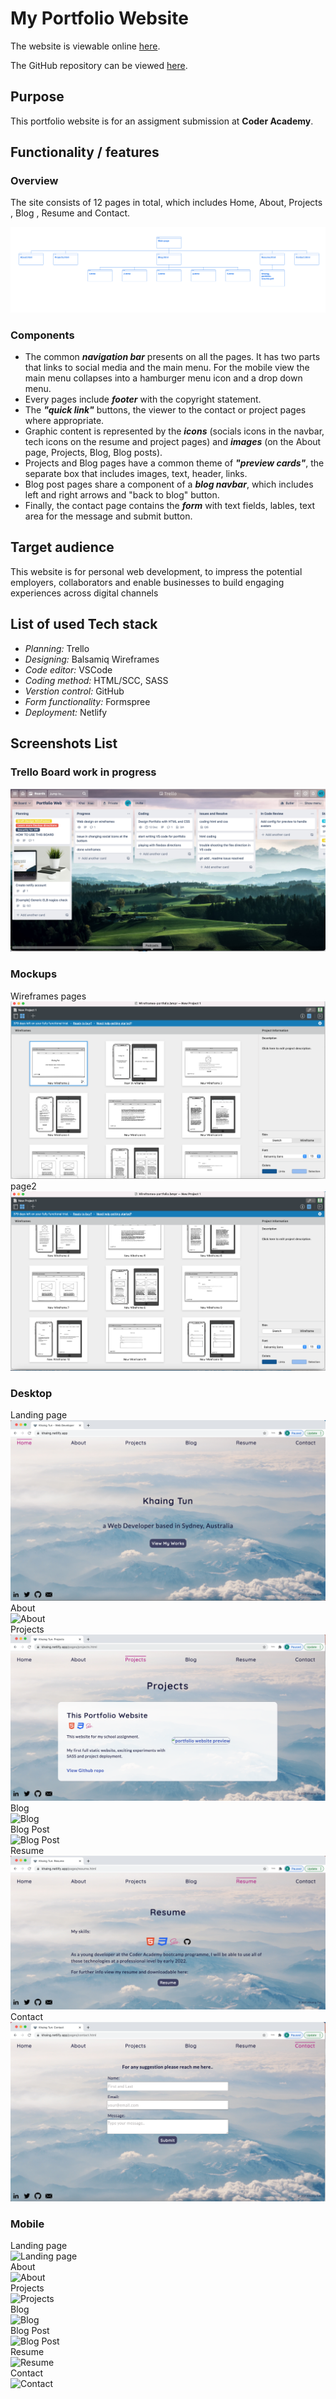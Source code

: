 # My Portfolio Website

The website is viewable online [here](https://khai-tun-28351020b.netlify.app/).

The GitHub repository can be viewed [here](https://github.com/khaingtt/portfolio).

## **Purpose**

This portfolio website is for an assigment submission at **Coder Academy**.<br/>

## **Functionality / features**

### **Overview**

The site consists of 12 pages in total, which includes Home, About, Projects , Blog , Resume and Contact.

![Sitemap](./doc/screenshots/Sitemapoverview.png)

### **Components**

* The common _**navigation bar**_  presents on all the pages. It has two parts that links to social media and the main menu. For the mobile view the main menu collapses into a hamburger menu icon and a drop down menu.
* Every pages include _**footer**_ with the copyright statement.
* The _**"quick link"**_ buttons, the viewer to the contact or project pages where appropriate.
* Graphic content is represented by the _**icons**_ (socials icons in the navbar, tech icons on the resume and project pages) and _**images**_ (on the About page, Projects, Blog, Blog posts).
* Projects and Blog pages have a common theme of _**"preview cards"**_, the separate box that includes images, text, header, links.
* Blog post pages share a component of a _**blog navbar**_, which includes left and right arrows and "back to blog" button.
* Finally, the contact page contains the _**form**_ with text fields, lables, text area for the message and submit button.

## Target audience

This website is for personal web development, to impress the potential employers, collaborators and enable businesses to build engaging experiences across digital channels

## List of used Tech stack

* _Planning:_ Trello
* _Designing:_ Balsamiq Wireframes
* _Code editor:_ VSCode
* _Coding method:_ HTML/SCC, SASS
* _Verstion control:_ GitHub
* _Form functionality:_ Formspree
* _Deployment:_ Netlify

## Screenshots List

### Trello Board work in progress

![Trello board](./doc/screenshots/Trello.png)

### Mockups

Wireframes pages<br/>
![page1](./doc/screenshots/wireframes/wireframescreen1.png)<br/>
page2</br>
![page2](./doc/screenshots/wireframes/wireframescreen2.png)</br>

### Desktop

Landing page<br/>
![Landing page](./doc/screenshots/Homepage.png)</br>
About</br>
![About](./doc/screenshots/about.png)</br>
Projects</br>
![Projects](./doc/screenshots/projects.png)</br>
Blog</br>
![Blog](./doc/screenshots/blog.png)</br>
Blog Post</br>
![Blog Post](./doc/screenshots/blog-post.png)</br>
Resume</br>
![Resume](./doc/screenshots/resume.png)</br>
Contact</br>
![Contact](./doc/screenshots/contact.png)</br>

### Mobile

Landing page<br/>
![Landing page](./doc/screenshots/mobile/Homepage.png)</br>
About</br>
![About](./doc/screenshots/mobile/about.png)</br>
Projects</br>
![Projects](./doc/screenshots/mobile/projects.png)</br>
Blog</br>
![Blog](./doc/screenshots/mobile/blog.png)</br>
Blog Post</br>
![Blog Post](./doc/screenshots/mobile/blog-post.png)</br>
Resume</br>
![Resume](./doc/screenshots/mobile/resume.png)</br>
Contact</br>
![Contact](./doc/screenshots/mobile/contact.png)</br>
